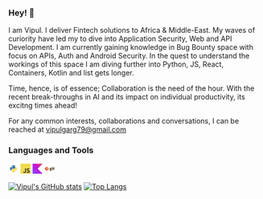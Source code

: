 ### Hey! 👋
I am Vipul. I deliver Fintech solutions to Africa & Middle-East. My waves of curiority have led my to dive into Application Security, Web and API Development. I am currently gaining knowledge in Bug Bounty space with focus on APIs, Auth and Android Security. In the quest to understand the workings of this space I am diving further into Python, JS, React, Containers, Kotlin and list gets longer. 

Time, hence, is of essence; Collaboration is the need of the hour. With the recent break-throughs in AI and its impact on individual productivity, its excitng times ahead!

For any common interests, collaborations and conversations, I can be reached at vipulgarg79@gmail.com

<!--
**vipul-garg/vipul-garg** is a ✨ _special_ ✨ repository because its `README.md` (this file) appears on your GitHub profile.

Here are some ideas to get you started:

- 🔭 I’m currently working on ...
- 🌱 I’m currently learning ...
- 👯 I’m looking to collaborate on ...
- 🤔 I’m looking for help with ...
- 💬 Ask me about ...
- 📫 How to reach me: ...
- 😄 Pronouns: ...
- ⚡ Fun fact: ...
-->
### Languages and Tools
<code><img height="20" src="https://raw.githubusercontent.com/github/explore/80688e429a7d4ef2fca1e82350fe8e3517d3494d/topics/python/python.png"></code>
<code><img height="20" src="https://raw.githubusercontent.com/github/explore/80688e429a7d4ef2fca1e82350fe8e3517d3494d/topics/javascript/javascript.png"></code>
<code><img height="20" src="https://raw.githubusercontent.com/github/explore/80688e429a7d4ef2fca1e82350fe8e3517d3494d/topics/kotlin/kotlin.png"></code>
<code><img height="20" src="https://raw.githubusercontent.com/github/explore/80688e429a7d4ef2fca1e82350fe8e3517d3494d/topics/git/git.png"></code>

[![Vipul's GitHub stats](https://github-readme-stats.vercel.app/api?username=vipul-garg&show_icons=true)](https://github.com/vipul-garg/github-readme-stats)
[![Top Langs](https://github-readme-stats.vercel.app/api/top-langs/?username=vipul-garg&hide=css,html&layout=compact)](https://github.com/vipul-garg/github-readme-stats)
